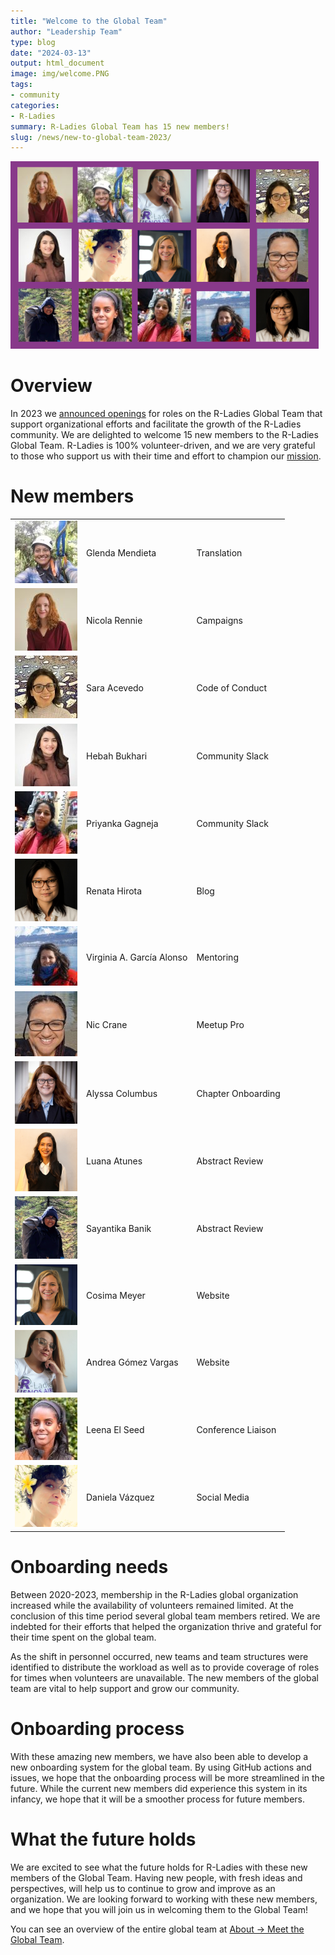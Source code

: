 ```yaml
---
title: "Welcome to the Global Team"
author: "Leadership Team"
type: blog
date: "2024-03-13"
output: html_document
image: img/welcome.PNG
tags: 
- community
categories: 
- R-Ladies
summary: R-Ladies Global Team has 15 new members!
slug: /news/new-to-global-team-2023/
---
```


![Thumbnail photos of 15 new global team members on purple background.](img/welcome.PNG)

<!---
link to ppt that contains this image on rladies google account
https://docs.google.com/presentation/d/1ZnCmaO_gBSKSbtx_1tTicQSxnTJZaYGc/edit#slide=id.p1
-->

# Overview

In 2023 we [announced openings](https://rladies.org/news/2023-04-11-global-team-recruiting/) for roles on the R-Ladies Global Team that support organizational efforts and facilitate the growth of the R-Ladies community.
We are delighted to welcome 15 new members to the R-Ladies Global Team.
R-Ladies is 100% volunteer-driven, and we are very grateful to those who 
support us with their time and effort to champion our [mission](https://rladies.org/about-us/mission/).



# New members

|                                     |                           |                    |
|-------------------------------------|---------------------------|--------------------|
| ![](img/glenda_mendieta.jpg)        | Glenda Mendieta           | Translation        |
| ![](img/nicola_rennie.jpg)           | Nicola Rennie             | Campaigns          |
| ![](img/sara_acevedo.jpg)           | Sara Acevedo              | Code of Conduct    |
| ![](img/hebah_bukhari.jpg)          | Hebah Bukhari             | Community Slack    |
| ![](img/priyanka_gagneja.jpg)       | Priyanka Gagneja          | Community Slack    |
| ![](img/renata_hirota.png)          | Renata Hirota             | Blog               |
| ![](img/virginia_garcia_alonso.jpg) | Virginia A. García Alonso | Mentoring          |
| ![](img/nic_crane.jpg)          | Nic Crane                 | Meetup Pro         |
| ![](img/alyssa_columbus.png)        | Alyssa Columbus           | Chapter Onboarding |
| ![](img/luana_atunes.png)           | Luana Atunes              | Abstract Review    |
| ![](img/sayantika_banik.png)        | Sayantika Banik           | Abstract Review    |
| ![](img/cosima_meyer.png)           | Cosima Meyer              | Website            |
| ![](img/andrea_gomez_vargas.png)    | Andrea Gómez Vargas       | Website            |
| ![](img/leena_el_seed.jpg)          | Leena El Seed             | Conference Liaison |
| ![](img/daniela_vazquez.png)        | Daniela Vázquez           | Social Media       |

# Onboarding needs

Between 2020-2023, membership in the R-Ladies global organization increased 
while the availability of volunteers remained limited. At the conclusion of this
time period several global team members retired. We are indebted for their 
efforts that helped the organization thrive and grateful for their time spent 
on the global team. 

As the shift in personnel occurred, new teams and team structures were identified
to distribute the workload as well as to provide coverage of roles for times when
volunteers are unavailable. The new members of the global team are vital to
help support and grow our community.

# Onboarding process


With these amazing new members, we have also been able to develop
a new onboarding system for the global team. By using GitHub actions
and issues, we hope that the onboarding process will be more streamlined
in the future. While the current new members did experience this system in its infancy,
we hope that it will be a smoother process for future members.

# What the future holds

We are excited to see what the future holds for R-Ladies with these new
members of the Global Team. Having new people, with fresh ideas and 
perspectives, will help us to continue to grow and improve as an organization.
We are looking forward to working with these new members, and we hope
that you will join us in welcoming them to the Global Team!

You can see an overview of the entire global team at [About -> Meet the Global Team](/about-us/global-team/).


